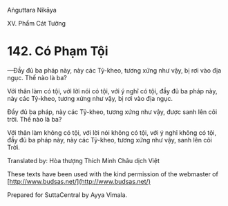 

Aṅguttara Nikāya

XV. Phẩm Cát Tường

# 142\. Có Phạm Tội

—Ðầy đủ ba pháp này, này các Tỷ-kheo, tương xứng như vậy, bị rơi vào địa ngục. Thế nào là ba?

Với thân làm có tội, với lời nói có tội, với ý nghĩ có tội, đầy đủ ba pháp này, này các Tỷ-kheo, tương xứng như vậy, bị rơi vào địa ngục.

Ðầy đủ ba pháp, này các Tỷ-kheo, tương xứng như vậy, được sanh lên cõi trời. Thế nào là ba?

Với thân làm không có tội, với lời nói không có tội, với ý nghĩ không có tội, đầy đủ ba pháp này, này các Tỷ-kheo, tương xứng như vậy, sanh lên cõi Trời.

Translated by: Hòa thượng Thích Minh Châu dịch Việt

These texts have been used with the kind permission of the webmaster of [http://www.budsas.net/](http://www.budsas.net/)

Prepared for SuttaCentral by Ayya Vimala.